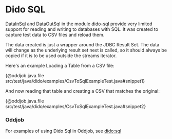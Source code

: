Dido SQL
========

[DataInSql](http://rgordon.co.uk/projects/dido/current/api/dido/sql/DataInSql.html)
and [DataOutSql](http://rgordon.co.uk/projects/dido/current/api/dido/sql/DataOutSql.html)
in the module [dido-sql](dido-sql)
provide very limited support for reading and writing to databases with SQL.
It was created to capture test data to CSV files and reload them.

The data created is just a wrapper around the JDBC Result Set. The data will change as
the underlying result set next is called, so it should always be copied if it is to be 
used outside the streams iterator.

Here's an example Loading a Table from a CSV file:

{@oddjob.java.file src/test/java/dido/examples/CsvToSqlExampleTest.java#snippet1}

And now reading that table and creating a CSV that matches the original:

{@oddjob.java.file src/test/java/dido/examples/CsvToSqlExampleTest.java#snippet2}

### Oddjob

For examples of using Dido Sql in Oddjob, see [dido:sql](docs/reference/dido/sql/SqlDido.md)

